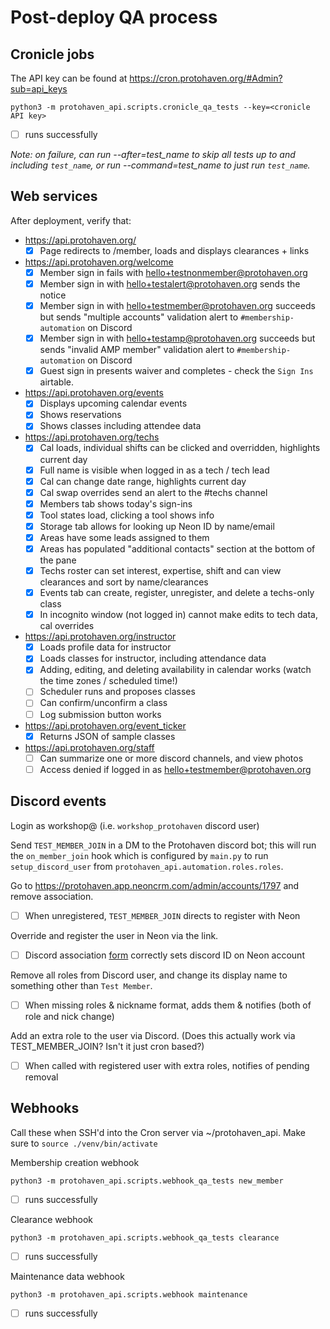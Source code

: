 # Post-deploy QA process

## Cronicle jobs

The API key can be found at https://cron.protohaven.org/#Admin?sub=api_keys

```shell
python3 -m protohaven_api.scripts.cronicle_qa_tests --key=<cronicle API key>
```
* [ ] runs successfully

*Note: on failure, can run --after=test_name to skip all tests up to and including `test_name`, or run --command=test_name to just run `test_name`.*

## Web services

After deployment, verify that:

* https://api.protohaven.org/
  * [x] Page redirects to /member, loads and displays clearances + links
* https://api.protohaven.org/welcome
  * [x] Member sign in fails with hello+testnonmember@protohaven.org
  * [x] Member sign in with hello+testalert@protohaven.org sends the notice
  * [x] Member sign in with hello+testmember@protohaven.org succeeds but sends "multiple accounts" validation alert to `#membership-automation` on Discord
  * [x] Member sign in with hello+testamp@protohaven.org succeeds but sends "invalid AMP member" validation alert to `#membership-automation` on Discord
  * [x] Guest sign in presents waiver and completes - check the `Sign Ins` airtable.
* https://api.protohaven.org/events
  * [x] Displays upcoming calendar events
  * [x] Shows reservations
  * [x] Shows classes including attendee data
* https://api.protohaven.org/techs
  * [x] Cal loads, individual shifts can be clicked and overridden, highlights current day
  * [x] Full name is visible when logged in as a tech / tech lead
  * [x] Cal can change date range, highlights current day
  * [x] Cal swap overrides send an alert to the #techs channel
  * [x] Members tab shows today's sign-ins
  * [x] Tool states load, clicking a tool shows info
  * [x] Storage tab allows for looking up Neon ID by name/email
  * [x] Areas have some leads assigned to them
  * [x] Areas has populated "additional contacts" section at the bottom of the pane
  * [x] Techs roster can set interest, expertise, shift and can view clearances and sort by name/clearances
  * [x] Events tab can create, register, unregister, and delete a techs-only class
  * [x] In incognito window (not logged in) cannot make edits to tech data, cal overrides
* https://api.protohaven.org/instructor
  * [x] Loads profile data for instructor
  * [x] Loads classes for instructor, including attendance data
  * [x] Adding, editing, and deleting availability in calendar works (watch the time zones / scheduled time!)
  * [ ] Scheduler runs and proposes classes
  * [ ] Can confirm/unconfirm a class
  * [ ] Log submission button works
* https://api.protohaven.org/event_ticker
  * [x] Returns JSON of sample classes
* https://api.protohaven.org/staff
  * [ ] Can summarize one or more discord channels, and view photos
  * [ ] Access denied if logged in as hello+testmember@protohaven.org

## Discord events

Login as workshop@ (i.e. `workshop_protohaven` discord user)

Send `TEST_MEMBER_JOIN` in a DM to the Protohaven discord bot; this will
run the `on_member_join` hook which is configured by `main.py` to run
`setup_discord_user` from `protohaven_api.automation.roles.roles`.

Go to https://protohaven.app.neoncrm.com/admin/accounts/1797 and remove association.

* [ ] When unregistered, `TEST_MEMBER_JOIN` directs to register with Neon

Override and register the user in Neon via the link.

* [ ] Discord association [form](https://staging.api.protohaven.org/member?discord_id=asdf) correctly sets discord ID on Neon account

Remove all roles from Discord user, and change its display name to something other than `Test Member`.

* [ ] When missing roles & nickname format, adds them & notifies (both of role and nick change)

Add an extra role to the user via Discord. (Does this actually work via TEST_MEMBER_JOIN? Isn't it just cron based?)

* [ ] When called with registered user with extra roles, notifies of pending removal

## Webhooks

Call these when SSH'd into the Cron server via ~/protohaven_api. Make sure to `source ./venv/bin/activate`

Membership creation webhook

```shell
python3 -m protohaven_api.scripts.webhook_qa_tests new_member
```
* [ ] runs successfully

Clearance webhook

```shell
python3 -m protohaven_api.scripts.webhook_qa_tests clearance
```
* [ ] runs successfully

Maintenance data webhook

```shell
python3 -m protohaven_api.scripts.webhook maintenance
```
* [ ] runs successfully
